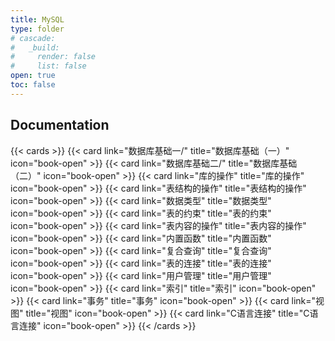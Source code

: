 ```yaml
---
title: MySQL
type: folder
# cascade:
#   _build:
#     render: false
#     list: false
open: true
toc: false
---
```


## Documentation

{{< cards >}}
  {{< card link="数据库基础一/" title="数据库基础（一）" icon="book-open" >}}
  {{< card link="数据库基础二/" title="数据库基础（二）" icon="book-open" >}}
  {{< card link="库的操作" title="库的操作" icon="book-open" >}}
  {{< card link="表结构的操作" title="表结构的操作" icon="book-open" >}}
  {{< card link="数据类型" title="数据类型" icon="book-open" >}}
  {{< card link="表的约束" title="表的约束" icon="book-open" >}}
  {{< card link="表内容的操作" title="表内容的操作" icon="book-open" >}}
  {{< card link="内置函数" title="内置函数" icon="book-open" >}}
  {{< card link="复合查询" title="复合查询" icon="book-open" >}}
  {{< card link="表的连接" title="表的连接" icon="book-open" >}}
  {{< card link="用户管理" title="用户管理" icon="book-open" >}}
  {{< card link="索引" title="索引" icon="book-open" >}}
  {{< card link="事务" title="事务" icon="book-open" >}}
  {{< card link="视图" title="视图" icon="book-open" >}}
  {{< card link="C语言连接" title="C语言连接" icon="book-open" >}}
{{< /cards >}}

